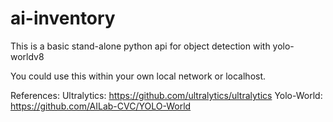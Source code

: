 # ai-inventory
This is a basic stand-alone python api for object detection with yolo-worldv8

You could use this within your own local network or localhost.

References:
Ultralytics: https://github.com/ultralytics/ultralytics
Yolo-World: https://github.com/AILab-CVC/YOLO-World
